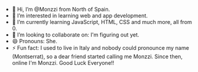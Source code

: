 - 👋 Hi, I’m @Monzzi from North of Spain. 
- 👀 I’m interested in learning web and app development. 
- 🌱 I’m currently learning JavaScript, HTML, CSS and much more, all from 0.
- 💞️ I’m looking to collaborate on: I'm figuring out yet.
- 😄 Pronouns: She.
- ⚡ Fun fact: I used to live in Italy and nobody could pronounce my name (Montserrat), so a dear friend started calling me Monzzi. Since then, online I'm Monzzi. Good Luck Everyone!!

<!---
Monzzi/Monzzi is a ✨ special ✨ repository because its `README.md` (this file) appears on your GitHub profile.
You can click the Preview link to take a look at your changes.
--->

